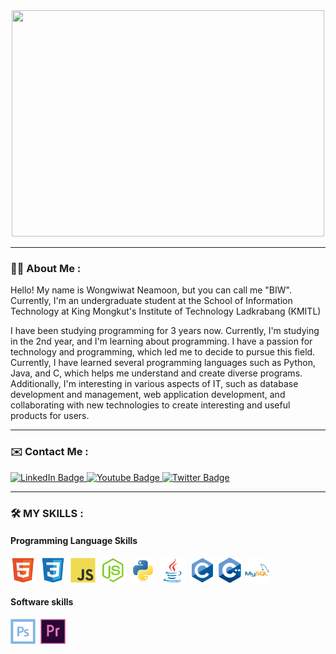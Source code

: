 
<div align="center">
  <img src="https://media.giphy.com/media/VzGQrj8sLH4GLcSiG1/giphy.gif" width="500" height="362"/>
</div>

---
### :man_technologist: About Me :
Hello! My name is Wongwiwat Neamoon, but you can call me "BIW". Currently, I'm an undergraduate student at the School of Information Technology at King Mongkut's Institute of Technology Ladkrabang (KMITL)

  I have been studying programming for 3 years now. Currently, I'm studying in the 2nd year, and I'm learning about programming. I have a passion for technology and programming, which led me to decide to pursue this field. Currently, I have learned several programming languages such as Python, Java, and C, which helps me understand and create diverse programs. Additionally, I'm interesting in various aspects of IT, such as database development and management, web application development, and collaborating with new technologies to create interesting and useful products for users.

---
### :envelope: Contact Me :
<div id="badges">
  <a href="https://www.facebook.com/wongwiwat.neamoon">
    <img src="https://img.shields.io/badge/Facebook-blue?style=for-the-badge&logo=facebook&logoColor=white" alt="LinkedIn Badge"/>
  </a>
  <a href="https://www.instagram.com/bbiiw__/">
    <img src="https://img.shields.io/badge/instagram-deeppink?style=for-the-badge&logo=instagram&logoColor=white" alt="Youtube Badge"/>
  </a>
  <a href="https://www.linkedin.com/in/wongwiwat-neamoon-290148242/">
    <img src="https://img.shields.io/badge/LinkedIn-blue?style=for-the-badge&logo=linkedin&logoColor=white" alt="Twitter Badge"/>
  </a>
</div>


---

### :hammer_and_wrench: MY SKILLS :
#### Programming Language Skills
<div>
  <img src="https://github.com/devicons/devicon/blob/master/icons/html5/html5-original.svg" title="HTML5" alt="HTML" width="40" height="40"/>&nbsp;
  <img src="https://github.com/devicons/devicon/blob/master/icons/css3/css3-original.svg"  title="CSS3" alt="CSS" width="40" height="40"/>&nbsp;
  <img src="https://github.com/devicons/devicon/blob/master/icons/javascript/javascript-original.svg" title="JavaScript" alt="JavaScript" width="40" height="40"/>&nbsp;
  <img src="https://github.com/devicons/devicon/blob/master/icons/nodejs/nodejs-original.svg" title="NodeJS" alt="NodeJS" width="40" height="40"/>&nbsp;
  <img src="https://github.com/devicons/devicon/blob/master/icons/python/python-original.svg" title="Python"  alt="Python" width="40" height="40"/>&nbsp;
  <img src="https://github.com/devicons/devicon/blob/master/icons/java/java-original.svg" title="Java" alt="Java" width="40" height="40"/>&nbsp;
  <img src="https://github.com/devicons/devicon/blob/master/icons/c/c-original.svg" title="C" alt="C" width="40" height="40"/>
  <img src="https://github.com/devicons/devicon/blob/master/icons/cplusplus/cplusplus-original.svg" title="Cplus" alt="Cplus" width="40" height="40"/>
  <img src="https://github.com/devicons/devicon/blob/master/icons/mysql/mysql-original-wordmark.svg" title="MySQL"  alt="MySQL" width="40" height="40"/>&nbsp;

 #### Software skills
<div>
  <img src="https://github.com/devicons/devicon/blob/master/icons/photoshop/photoshop-line.svg" title="photoshop," alt="photoshop", width="40" height="40"/>&nbsp;
  <img src="https://github.com/devicons/devicon/blob/master/icons/premierepro/premierepro-original.svg" title="premierepro," alt="premierepro", width="40" height="40"/>&nbsp;

</div>

